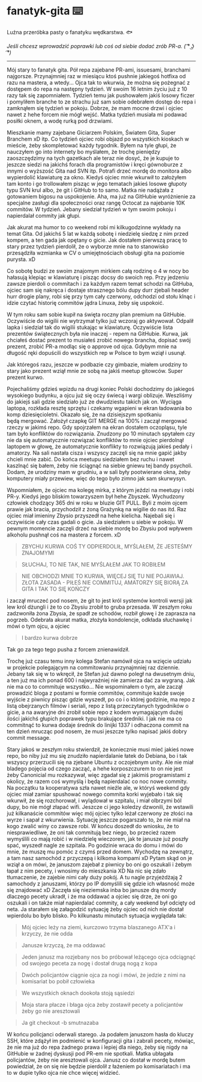 # fanatyk-gita ⌨️
Luźna przeróbka pasty o fanatyku wędkarstwa. 🐟

_Jeśli chcesz wprowadzić poprawki lub coś od siebie dodać zrób PR-a. ( ͡° ͜ʖ ͡°)_

---

Mój stary to fanatyk gita. Pół repa zajebane PR-ami, issuesami, branchami najgorsze. Przynajmniej raz w miesiącu ktoś pushnie jakiegoś hotfixa od razu na mastera, a wtedy... Ojca tak to wkurwia, że można się pożegnać z dostępem do repa na następny tydzień. W swoim 16 letnim życiu już z 10 razy tak się zapomniałem. Tydzień temu jak pushowałem jakiś losowy ficzer i pomyliłem branche to ze strachu już sam sobie odebrałem dostęp do repa i zamknąłem się tydzień w pokoju. Dobrze, że mam mocne drzwi i ojciec nawet z hehe forcem nie mógł wejść. Matka tydzień musiała mi podawać posiłki oknem, a wodę rurką pod drzwiami.

Mieszkanie mamy zajebane Giciarzem Polskim, Światem Gita, Super Branchem xD itp. Co tydzień ojciec robi objazd po wszystkich kioskach w mieście, żeby skompletować każdy tygodnik. Byłem na tyle głupi, że nauczyłem go into internety bo myślałem, że trochę pieniędzy zaoszczędzimy na tych gazetkach ale teraz nie dosyć, że je kupuje to jeszcze siedzi na jakichś forach dla programistów i kręci gównoburze z innymi o wyższość Gita nad SVN itp. Potrafi drzeć mordę do monitora albo wypierdolić klawiaturę za okno. Kiedyś ojciec mnie wkurwił to założyłem tam konto i go trollowałem pisząc w jego tematach jakieś losowe głupoty typu SVN krul albo, że git i GitHub to to samo. Matka nie nadążała z gotowaniem bigosu na uspokojenie. Aha, ma już na GitHubie wyróżnienie za specjalne zasługi dla społeczności oraz rangę Octocat za najebanie 10K commitów. W tydzień. Jebany siedział tydzień w tym swoim pokoju i napierdalał commity jak głupi.

Jak akurat ma humor to co weekend robi mi kilkugodzinne wykłady na temat Gita. Od jakichś 5 lat w każdą sobotę i niedzielę siedzę z nim przed kompem, a ten gada jak opętany o gicie. Jak dostałem pierwszą pracę to stary przez tydzień pierdolił, że o wyborze mnie na to stanowisko przesądziła wzmianka w CV o umiejętnościach obsługi gita na poziomie purysta. xD

Co sobotę budzi ze swoim znajomym mirkiem całą rodzinę o 4 w nocy bo hałasują klepiąc w klawiaturę i pisząc docsy do swoich rep. Przy jedzeniu zawsze pierdoli o commitach i za każdym razem temat schodzi na GitHuba, ojciec sam się nakręca i dostaje strasznego bólu dupy durr zjebali header hurr drogie plany, robi się przy tym cały czerwony, odchodzi od stołu klnąc i idzie czytać historię commitów jądra Linuxa, żeby się uspokoić.

W tym roku sam sobie kupił na święta roczny plan premium na GitHubie. Oczywiście do wigilii nie wytrzymał tylko już wczoraj go aktywował. Odpalił lapka i siedział tak do wigilii stukając w klawiaturę. Oczywiście lista prezentów świątecznych była nie inaczej - repem na GitHubie. Kurwa, jak chciałeś dostać prezent to musiałeś zrobić nowego brancha, dopisać swój prezent, zrobić PR-a modląc się o approve od ojca. Gdybym mnie na długość ręki dopuścili do wszystkich rep w Polsce to bym wziął i usunął.

Jak któregoś razu, jeszcze w podbazie czy gimbazie, miałem urodziny to stary jako prezent wziął mnie ze sobą na jakiś meetup gitowców. Super prezent kurwo.

Pojechaliśmy gdzieś wpizdu na drugi koniec Polski dochodzimy do jakiegoś wysokiego budynku, a ojcu już się oczy świecą i wargi oblizuje. Weszliśmy do jakiejś sali gdzie siedziało już ze dwudziestu takich jak on. Wyciąga laptopa, rozkłada resztę sprzętu i czekamy wgapieni w ekran ładowania bo komp dziesięcioletni. Okazało się, że na dzisiejszym spotkaniu będą mergować. Założył czapkę GIT MERGE na 100% i zaczął mergować rzeczy w jakimś repo. Gdy spojrzałem na ekran dostałem oczopląsu, tyle tam było konfliktów do rozwiązania. Znudzony po 10 minutach spytałem czy nie da się automatycznie rozwiązać konfliktów to mnie ojciec pierdolnął laptopem w głowę, że automatycznie konflikty to rozwiązują jakieś pedały i amatorzy. Na sali nastała cisza i wszyscy zaczęli się na mnie gapić jakby chcieli mnie zabić. Do końca meetupu siedziałem bez ruchu i nawet kaszlnąć się bałem, żeby nie ściągnąć na siebie gniewu tej bandy psycholi. Dodam, że urodziny mam w grudniu, a w sali były pootwierane okna, żeby komputery miały przewiew, więc do tego było zimno jak sam skurwysyn.

Wspomniałem, że ojciec ma kolegę mirka, z którym jeździ na meetupy i robi PR-y. Kiedyś jego bliskim towarzyszem był hehe Zbyszek. Wychudzony człowiek chodzący 365 dni w roku w bluzie GIT PULL. Byli z moim ojcem prawie jak bracia, przychodził z żoną Grażynką na wigilie do nas itd. Raz ojciec miał imieniny Zbysio przyszedł na hehe kielicha. Najebali się i oczywiście cały czas gadali o gicie. Ja siedziałem u siebie w pokoju. W pewnym momencie zaczęli drzeć na siebie mordę bo Zbysiu pod wpływem alkoholu pushnął coś na mastera z forcem. xD
> ZBYCHU KURWA COŚ TY ODPIERDOLIŁ, MYŚLAŁEM, ŻE JESTEŚMY ZNAJOMYMI

> SŁUCHAJ, TO NIE TAK, NIE MYŚLAŁEM JAK TO ROBIŁEM

> NIE OBCHODZI MNIE TO KURWA, WIĘCEJ SIĘ TU NIE POJAWIAJ. ZŁOTA ZASADA - PIŁEŚ NIE COMMITUJ, AMATORZY SIĘ BIORĄ ZA GITA I TAK TO SIĘ KOŃCZY

i zaczął mruczeć pod nosem, że git to jest król systemów kontroli wersji jak lew król dżungli i że to co Zbysiu zrobił to gruba przesada. W zeszłym roku zadzwoniła żona Zbysia, że spadł ze schodów, rozbił głowę i że zaprasza na pogrzeb. Odebrała akurat matka, złożyła kondolencje, odkłada słuchawkę i mówi o tym ojcu, a ojciec
> I bardzo kurwa dobrze

Tak go za tego tego pusha z forcem znienawidził.

Trochę już czasu temu inny kolega Stefan namówił ojca na wzięcie udziału w projekcie polegającym na commitowaniu przynajmniej raz dziennie. Jebany tak się w to wkręcił, że Stefan już dawno poległ na dwusetnym dniu, a ten już ma ich ponad 600 i najwyraźniej nie zamierza dać za wygraną. Jak nie ma co to commituje wszystko... Nie wspominałem o tym, ale zaczął prowadzić bloga z postami w formie commitów, commituje każde swoje wyjście z piwnicy pisząc gdzie wyszedł, po co i o której godzinie, ma repo z listą obejrzanych filmów i seriali, repo z listą przeczytanych tygodników o gicie, a na awaryjne dni zrobił sobie repo z kodem wymagającym dużej ilości jakichś głupich poprawek typu brakujące średniki. I jak nie ma co commitnąć to kurwa dodaje średnik do linijki 1337 i odhaczona commit na ten dzień mrucząc pod nosem, że musi jeszcze tylko napisać jakiś dobry commit message.

Stary jakoś w zeszłym roku stwierdził, że koniecznie musi mieć jakieś nowe repo, bo niby już mu się znudziło napierdalanie łatek do Debiana, bo i tak wszyscy przerzucili się na zjebane Ubuntu z oczojebnym unity.
Ale nie miał bladego pojęcia od czego zacząć, a hehe korposzczurem to on nie jest żeby Canonicial mu rozkazywał, więc zgadał się z jakimiś programistami z okolicy, że razem coś wymyślą i będą napierdalać co noc nowe commity. 
Na początku ta kooperatywa szła nawet nieźle ale, w któryś weekend gdy ojciec miał zamiar spushować nowego commita korki wyjebało i tak się wkurwił, że się rozchorował, i wylądował w szpitalu, i miał olbrzymi ból dupy, bo nie mógł złapać wifi. Jeszcze ci jego koledzy dzwonili, że wstawili już kilkanaście commitów więc mój ojciec tylko leżał czerwony ze złości na wyrze i sapał z wkurwienia. Sytuację jeszcze pogarszało to, że nie miał na kogo zwalić winy co zawsze robi. W końcu doszedł do wniosku, że to niesprawiedliwe, że oni tak commitują bez niego, bo przecież razem wymyślili co mają robić i w niedzielę wieczorem, jak te janusze już poszły spać, wyszedł nagle ze szpitala.
Po godzinie wraca do domu i mówi do mnie, że muszę mu pomóc z czymś przed domem. Wychodzę na zewnątrz, a tam nasz samochód z przyczepą i kilkoma kompami xD Pytam skąd on je wziął a on mówi, że januszom zajebał z piwnicy bo oni go oszukali i żebym łapał z nim pecety, i wnosimy do mieszkania XD Na nic się zdało tłumaczenie, że zajebie nimi cały duży pokój. 
A tu nagle przyjeżdżają 2 samochody z januszami, którzy po IP domyślili się gdzie ich własność może się znajdować xD Zaczęła się nieziemska inba bo janusze drą mordy dlaczego pecety ukradł, i że ma oddawać a ojciec się drze, że oni go oszukali i on także miał napierdalać commity, a cały weekend był odcięty od neta. Ja starałem się załagodzić sytuację żeby ojciec od nich nie dostał wpierdolu bo było blisko.
Po kilkunastu minutach sytuacja wyglądała tak:
> Mój ojciec leży na ziemi, kurczowo trzyma blaszanego ATX'a i krzyczy, że nie odda

> Janusze krzyczą, że ma oddawać

> Jeden janusz ma rozjebany nos bo próbował leżącego ojca odciągnąć od swojego peceta za nogę i dostał drugą nogą z kopa

> Dwóch policjantów ciągnie ojca za nogi i mówi, że jedzie z nimi na komisariat bo pobił człowieka

> We wszystkich oknach dookoła stoją sąsiedzi

> Moja stara płacze i błaga ojca żeby zostawił pecety a policjantów żeby go nie aresztowali

> Ja git checkout -b smutnazaba

W końcu policjanci oderwali starego. Ja podałem januszom hasła do kluczy SSH, które zdążył im podmienić w konfiguracji gita i zabrali pecety, mówiąc, że nie ma już do repa żadnego prawa i lepiej dla niego, żeby się nigdy na GitHubie w żadnej dyskusji pod PR-em nie spotkali. Matka ubłagała policjantów, żeby nie aresztowali ojca. Janusz co dostał w mordę butem powiedział, że on się nie będzie pierdolił z łażeniem po komisariatach i ma to w dupie tylko ojca nie chce więcej widzieć.
